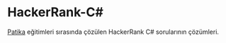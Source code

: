 # HackerRank-C#

[Patika](www.patika.dev) eğitimleri sırasında çözülen HackerRank C# sorularının çözümleri.
